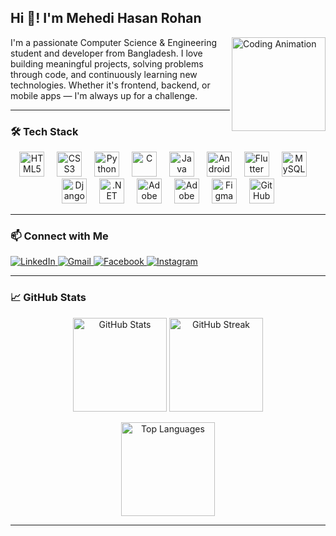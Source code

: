 <h2 align="left">Hi 👋! I'm Mehedi Hasan Rohan</h2>

<img align="right" height="150" src="https://i.ibb.co/zs6V6HW/giphy.gif" alt="Coding Animation" />

I'm a passionate Computer Science & Engineering student and developer from Bangladesh. I love building meaningful projects, solving problems through code, and continuously learning new technologies. Whether it's frontend, backend, or mobile apps — I'm always up for a challenge.

---

### 🛠️ Tech Stack

<div align="center">
  <img src="https://cdn.jsdelivr.net/gh/devicons/devicon/icons/html5/html5-original.svg" height="40" alt="HTML5" />
  <img width="12" />
  <img src="https://cdn.jsdelivr.net/gh/devicons/devicon/icons/css3/css3-original.svg" height="40" alt="CSS3" />
  <img width="12" />
  <img src="https://cdn.jsdelivr.net/gh/devicons/devicon/icons/python/python-original.svg" height="40" alt="Python" />
  <img width="12" />
  <img src="https://cdn.jsdelivr.net/gh/devicons/devicon/icons/c/c-original.svg" height="40" alt="C" />
  <img width="12" />
  <img src="https://cdn.jsdelivr.net/gh/devicons/devicon/icons/java/java-original.svg" height="40" alt="Java" />
  <img width="12" />
  <img src="https://cdn.jsdelivr.net/gh/devicons/devicon/icons/android/android-original.svg" height="40" alt="Android" />
  <img width="12" />
  <img src="https://cdn.jsdelivr.net/gh/devicons/devicon/icons/flutter/flutter-original.svg" height="40" alt="Flutter" />
  <img width="12" />
  <img src="https://cdn.jsdelivr.net/gh/devicons/devicon/icons/mysql/mysql-original.svg" height="40" alt="MySQL" />
  <img width="12" />
  <img src="https://cdn.jsdelivr.net/gh/devicons/devicon/icons/django/django-plain.svg" height="40" alt="Django" />
  <img width="12" />
  <img src="https://cdn.jsdelivr.net/gh/devicons/devicon/icons/dot-net/dot-net-original.svg" height="40" alt=".NET" />
  <img width="12" />
  <img src="https://cdn.jsdelivr.net/gh/devicons/devicon/icons/illustrator/illustrator-plain.svg" height="40" alt="Adobe Illustrator" />
  <img width="12" />
  <img src="https://cdn.jsdelivr.net/gh/devicons/devicon/icons/xd/xd-plain.svg" height="40" alt="Adobe XD" />
  <img width="12" />
  <img src="https://cdn.jsdelivr.net/gh/devicons/devicon/icons/figma/figma-original.svg" height="40" alt="Figma" />
  <img width="12" />
  <img src="https://cdn.jsdelivr.net/gh/devicons/devicon/icons/github/github-original.svg" height="40" alt="GitHub" />
</div>

---

### 📫 Connect with Me

<div align="left">
  <a href="https://www.linkedin.com/in/mehedi-hasan-rohan-6927b9350" target="_blank">
    <img src="https://img.shields.io/badge/LinkedIn-0077B5?logo=linkedin&logoColor=white&style=for-the-badge" alt="LinkedIn" />
  </a>
  <a href="mailto:mehedihasanrohan07@gmail.com" target="_blank">
    <img src="https://img.shields.io/badge/Gmail-D14836?logo=gmail&logoColor=white&style=for-the-badge" alt="Gmail" />
  </a>
  <a href="https://www.facebook.com/rav3n69" target="_blank">
    <img src="https://img.shields.io/badge/Facebook-1877F2?logo=facebook&logoColor=white&style=for-the-badge" alt="Facebook" />
  </a>
  <a href="https://www.instagram.com/ig_r4v39" target="_blank">
    <img src="https://img.shields.io/badge/Instagram-E4405F?logo=instagram&logoColor=white&style=for-the-badge" alt="Instagram" />
  </a>
</div>

---

### 📈 GitHub Stats

<p align="center">
  <img src="https://github-readme-stats.vercel.app/api?username=rav3n70-1&show_icons=true&theme=github_dark" height="150" alt="GitHub Stats" />
  <img src="https://github-readme-streak-stats.herokuapp.com/?user=rav3n70-1&theme=github-dark&hide_border=true" height="150" alt="GitHub Streak" />
</p>

<p align="center">
  <img src="https://github-readme-stats.vercel.app/api/top-langs/?username=rav3n70-1&layout=compact&theme=github_dark" height="150" alt="Top Languages" />
</p>

---

<!-- Optional Contribution Snake -->
<!-- 
![snake gif](https://github.com/rav3n70-1/rav3n70-1/blob/output/github-contribution-grid-snake.svg)
-->
